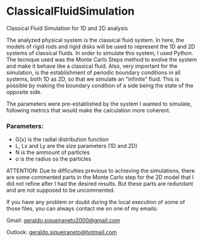 # ClassicalFluidSimulation

Classical Fluid Simulation for 1D and 2D analysis

The analyzed physical system is the classical fluid system. In here, the models of rigid rods and rigid disks will be used to represent the 1D and 2D systems of classical fluids. 
In order to simulate this system, I used Python. 
The tecnique used was the Monte Carlo Steps method to evolve the system and make it behave like a classical fluid. 
Also, very important for the simulation, is the establishment of periodic boundary conditions in all systems, both 1D as 2D, so that we simulate an “infinite” fluid. This is possible by making the boundary condition of a side being the state of the opposite side.

The parameters were pre-established by the system I wanted to simulate, following metrics that would make the calculation more coherent.
### Parameters:
* G(x) is the radial distribution function
* L, Lx and Ly are the size parameters (1D and 2D)
* N is the ammount of particles
* σ is the radius os the particles

ATTENTION: Due to difficulties previous to achieving the simulations, there are some commented parts in the Monte Carlo step for the 2D model that I did not refine after I had the desired results. But these parts are redundant and are not supposed to be uncommented.


If you have any problem or doubt during the local execution of some of those files, you can always contact me on one of my emails:

Gmail: [geraldo.siqueiraneto2000@gmail.com](mailto:geraldo.siqueiraneto2000@gmail.com)

Outlook: [geraldo.siqueiraneto@hotmail.com](mailto:geraldo.siqueiraneto@hotmail.com)
